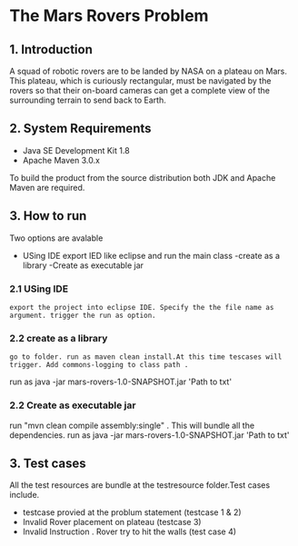 # The Mars Rovers Problem

## 1. Introduction 
  

A squad of robotic rovers are to be landed by NASA on a plateau on Mars. This plateau, which is curiously rectangular, must be navigated by the rovers so that their on-board cameras can get a complete view of the surrounding terrain to send back to Earth.

## 2. System Requirements

- Java SE Development Kit 1.8 
- Apache Maven 3.0.x 

To build the product from the source distribution both JDK and Apache Maven are required. 

  
## 3. How to run
Two options are avalable 
- USing IDE export IED like eclipse and run the main class
-create as a library
-Create as executable jar

### 2.1 USing IDE
	export the project into eclipse IDE. Specify the the file name as argument. trigger the run as option.

### 2.2 create as a library
	go to folder. run as maven clean install.At this time tescases will trigger. Add commons-logging to class path .
run as java -jar mars-rovers-1.0-SNAPSHOT.jar 'Path to txt'

### 2.2 Create as executable jar
run "mvn clean compile assembly:single" . This will bundle all the dependencies.
run as java -jar mars-rovers-1.0-SNAPSHOT.jar 'Path to txt'

## 3. Test cases
All the test resources are bundle at the testresource folder.Test cases include.
- testcase provied at the problum statement (testcase 1 & 2)
- Invalid Rover placement on plateau (testcase 3)
- Invalid Instruction . Rover try to hit the walls (test case 4)
